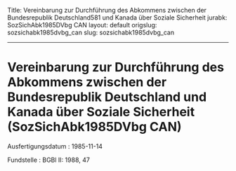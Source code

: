 Title: Vereinbarung zur Durchführung des Abkommens zwischen der Bundesrepublik Deutschland581
  und Kanada über Soziale Sicherheit
jurabk: SozSichAbk1985DVbg CAN
layout: default
origslug: sozsichabk1985dvbg_can
slug: sozsichabk1985dvbg_can

---

# Vereinbarung zur Durchführung des Abkommens zwischen der Bundesrepublik Deutschland und Kanada über Soziale Sicherheit (SozSichAbk1985DVbg CAN)

Ausfertigungsdatum
:   1985-11-14

Fundstelle
:   BGBl II: 1988, 47

